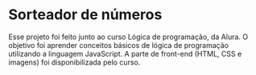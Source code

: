 # Sorteador de números
Esse projeto foi feito junto ao curso Lógica de programação, da Alura. O objetivo foi aprender conceitos básicos de lógica de programação utilizando a linguagem JavaScript. A parte de front-end (HTML, CSS e imagens) foi disponibilizada pelo curso.
